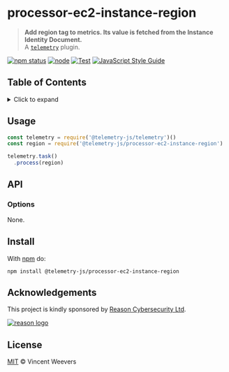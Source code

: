 # processor-ec2-instance-region

> **Add region tag to metrics. Its value is fetched from the Instance Identity Document.**  
> A [`telemetry`](https://github.com/telemetry-js/telemetry) plugin.

[![npm status](http://img.shields.io/npm/v/@telemetry-js/processor-ec2-instance-region.svg)](https://www.npmjs.org/package/@telemetry-js/processor-ec2-instance-region)
[![node](https://img.shields.io/node/v/@telemetry-js/processor-ec2-instance-region.svg)](https://www.npmjs.org/package/@telemetry-js/processor-ec2-instance-region)
[![Test](https://github.com/telemetry-js/processor-ec2-instance-region/workflows/Test/badge.svg?branch=main)](https://github.com/telemetry-js/processor-ec2-instance-region/actions)
[![JavaScript Style Guide](https://img.shields.io/badge/code_style-standard-brightgreen.svg)](https://standardjs.com)

## Table of Contents

<details><summary>Click to expand</summary>

- [Usage](#usage)
- [API](#api)
  - [Options](#options)
- [Install](#install)
- [Acknowledgements](#acknowledgements)
- [License](#license)

</details>

## Usage

```js
const telemetry = require('@telemetry-js/telemetry')()
const region = require('@telemetry-js/processor-ec2-instance-region')

telemetry.task()
  .process(region)
```

## API

### Options

None.

## Install

With [npm](https://npmjs.org) do:

```
npm install @telemetry-js/processor-ec2-instance-region
```

## Acknowledgements

This project is kindly sponsored by [Reason Cybersecurity Ltd](https://reasonsecurity.com).

[![reason logo](https://cdn.reasonsecurity.com/github-assets/reason_signature_logo.png)](https://reasonsecurity.com)

## License

[MIT](LICENSE) © Vincent Weevers
